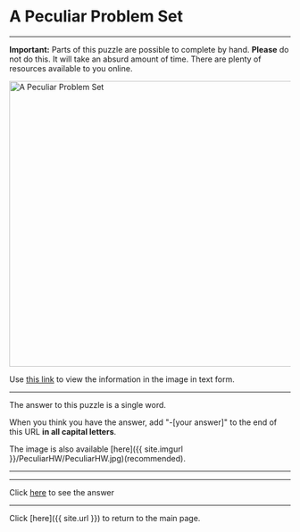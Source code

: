 # A Peculiar Problem Set

-----

**Important:**  Parts of this puzzle are possible to complete by hand. **Please** do not do this. It will take an absurd amount of time. There are plenty of resources available to you online.

<img src="{{ site.imgurl }}/PeculiarHW/PeculiarHW.jpg" alt="A Peculiar Problem Set" style="width:818px;height:512px;">

Use [this link](PeculiarHW/PictureInfo.txt) to view the information in the image in text form.

-----

The answer to this puzzle is a single word.

When you think you have the answer, add "-[your answer]" to the end of this URL **in all capital letters**.

The image is also available [here]({{ site.imgurl }}/PeculiarHW/PeculiarHW.jpg)(recommended).

-----



-----

Click [here](PeculiarHW-COMPLEX) to see the answer

-----

Click [here]({{ site.url }}) to return to the main page.

